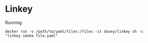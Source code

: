 Linkey
============


Running

```
docker run -v /path/to/yaml/files:/files -it davey/linkey sh -c "linkey smoke file.yaml"
```

